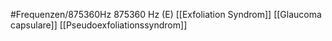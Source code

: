 #Frequenzen/875360Hz
875360 Hz (E)
[[Exfoliation Syndrom]]
[[Glaucoma capsulare]]
[[Pseudoexfoliationssyndrom]]